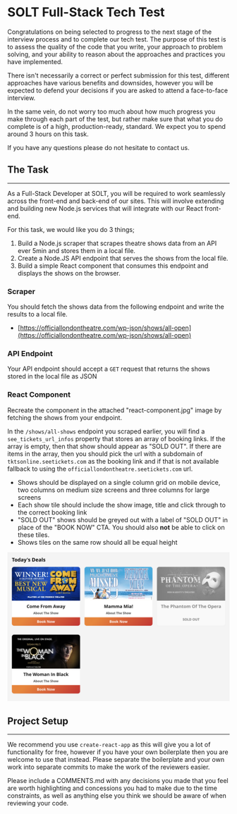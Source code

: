 # SOLT Full-Stack Tech Test

Congratulations on being selected to progress to the next stage of the interview process and to complete our tech test. The purpose of this test is to assess the quality of the code that you write, your approach to problem solving, and your ability to reason about the approaches and practices you have implemented.

There isn't necessarily a correct or perfect submission for this test, different approaches have various benefits and downsides, however you will be expected to defend your decisions if you are asked to attend a face-to-face interview.

In the same vein, do not worry too much about how much progress you make through each part of the test, but rather make sure that what you do complete is of a high, production-ready, standard. We expect you to spend around 3 hours on this task.

If you have any questions please do not hesitate to contact us.

## The Task
---

As a Full-Stack Developer at SOLT, you will be required to work seamlessly across the front-end and back-end of our sites. This will involve extending and building new Node.js services that will integrate with our React front-end.

For this task, we would like you do 3 things;

1. Build a Node.js scraper that scrapes theatre shows data from an API ever 5min and stores them in a local file.
2. Create a Node.JS API endpoint that serves the shows from the local file.
3. Build a simple React component that consumes this endpoint and displays the shows on the browser.

### Scraper

You should fetch the shows data from the following endpoint and write the results to a local file.
- [https://officiallondontheatre.com/wp-json/shows/all-open](https://officiallondontheatre.com/wp-json/shows/all-open)

### API Endpoint

Your API endpoint should accept a `GET` request that returns the shows stored in the local file as JSON

### React Component

Recreate the component in the attached "react-component.jpg" image by fetching the shows from your endpoint.

In the `/shows/all-shows` endpoint you scraped earlier, you will find a `see_tickets_url_infos` property that stores an array of booking links. If the array is empty, then that show should appear as "SOLD OUT". If there are items in the array, then you should pick the url with a subdomain of `tktsonline.seetickets.com` as the booking link and if that is not available fallback to using the `officiallondontheatre.seetickets.com` url.

- Shows should be displayed on a single column grid on mobile device, two columns on medium size screens and three columns for large screens
- Each show tile should include the show image, title and click through to the correct booking link
- "SOLD OUT" shows should be greyed out with a label of "SOLD OUT" in place of the "BOOK NOW" CTA. You should also **not** be able to click on these tiles.
- Shows tiles on the same row should all be equal height


![React Component](react-component.jpg)


## Project Setup
---

We recommend you use `create-react-app` as this will give you a lot of functionality for free, however if you have your own boilerplate then you are welcome to use that instead. Please separate the boilerplate and your own work into separate commits to make the work of the reviewers easier.

Please include a COMMENTS.md with any decisions you made that you feel are worth highlighting and concessions you had to make due to the time constraints, as well as anything else you think we should be aware of when reviewing your code.

